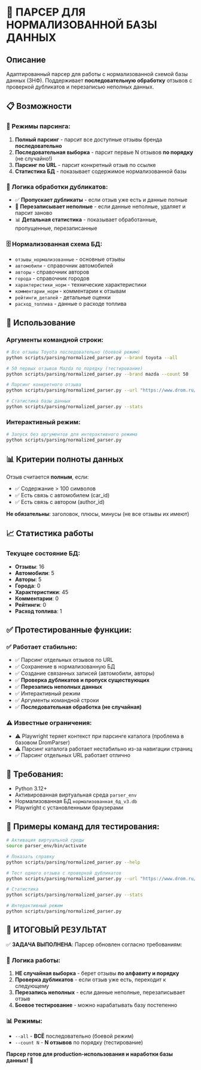 # 🚀 ПАРСЕР ДЛЯ НОРМАЛИЗОВАННОЙ БАЗЫ ДАННЫХ

## Описание
Адаптированный парсер для работы с нормализованной схемой базы данных (3НФ). 
Поддерживает **последовательную обработку** отзывов с проверкой дубликатов и перезаписью неполных данных.

## 📋 Возможности

### 🎯 Режимы парсинга:
1. **Полный парсинг** - парсит все доступные отзывы бренда **последовательно**
2. **Последовательная выборка** - парсит первые N отзывов **по порядку** (не случайно!)
3. **Парсинг по URL** - парсит конкретный отзыв по ссылке
4. **Статистика БД** - показывает содержимое нормализованной базы

### 🔄 Логика обработки дубликатов:
- ✅ **Пропускает дубликаты** - если отзыв уже есть и данные полные
- 🔄 **Перезаписывает неполные** - если данные неполные, удаляет и парсит заново
- 📊 **Детальная статистика** - показывает обработанные, пропущенные, перезаписанные

### 🗄️ Нормализованная схема БД:
- `отзывы_нормализованные` - основные отзывы
- `автомобили` - справочник автомобилей
- `авторы` - справочник авторов  
- `города` - справочник городов
- `характеристики_норм` - технические характеристики
- `комментарии_норм` - комментарии к отзывам
- `рейтинги_деталей` - детальные оценки
- `расход_топлива` - данные о расходе топлива

## 🚀 Использование

### Аргументы командной строки:

```bash
# Все отзывы Toyota последовательно (боевой режим)
python scripts/parsing/normalized_parser.py --brand toyota --all

# 50 первых отзывов Mazda по порядку (тестирование)
python scripts/parsing/normalized_parser.py --brand mazda --count 50

# Парсинг конкретного отзыва
python scripts/parsing/normalized_parser.py --url "https://www.drom.ru/reviews/toyota/4runner/12345/"

# Статистика базы данных
python scripts/parsing/normalized_parser.py --stats
```

### Интерактивный режим:
```bash
# Запуск без аргументов для интерактивного режима
python scripts/parsing/normalized_parser.py
```

## 📊 Критерии полноты данных

Отзыв считается **полным**, если:
- ✅ Содержание > 100 символов
- ✅ Есть связь с автомобилем (car_id)
- ✅ Есть связь с автором (author_id)

**Не обязательны**: заголовок, плюсы, минусы (не все отзывы их имеют)

## 📈 Статистика работы

### Текущее состояние БД:
- **Отзывы**: 16
- **Автомобили**: 5
- **Авторы**: 5
- **Города**: 0
- **Характеристики**: 45
- **Комментарии**: 0
- **Рейтинги**: 0
- **Расход топлива**: 1

## ✅ Протестированные функции:

### ✅ Работает стабильно:
- ✅ Парсинг отдельных отзывов по URL
- ✅ Сохранение в нормализованную БД
- ✅ Создание связанных записей (автомобили, авторы)
- ✅ **Проверка дубликатов и пропуск существующих**
- ✅ **Перезапись неполных данных**
- ✅ Интерактивный режим
- ✅ Аргументы командной строки
- ✅ **Последовательная обработка (не случайная)**

### ⚠️ Известные ограничения:
- ⚠️ Playwright теряет контекст при парсинге каталога (проблема в базовом DromParser)
- ⚠️ Парсинг каталога работает нестабильно из-за навигации страниц
- ✅ Парсинг отдельных URL работает отлично

## 🔧 Требования:
- Python 3.12+
- Активированная виртуальная среда `parser_env`
- Нормализованная БД `нормализованная_бд_v3.db`
- Playwright с установленными браузерами

## 📝 Примеры команд для тестирования:

```bash
# Активация виртуальной среды
source parser_env/bin/activate

# Показать справку
python scripts/parsing/normalized_parser.py --help

# Тест одного отзыва с проверкой дубликатов
python scripts/parsing/normalized_parser.py --url "https://www.drom.ru/reviews/toyota/4runner/12345/"

# Статистика
python scripts/parsing/normalized_parser.py --stats

# Интерактивный режим
python scripts/parsing/normalized_parser.py
```

## 🎯 ИТОГОВЫЙ РЕЗУЛЬТАТ

✅ **ЗАДАЧА ВЫПОЛНЕНА**: Парсер обновлен согласно требованиям:

### 🔄 Логика работы:
1. **НЕ случайная выборка** - берет отзывы **по алфавиту и порядку**
2. **Проверка дубликатов** - если отзыв уже есть, переходит к следующему
3. **Перезапись неполных** - если данные неполные, перезаписывает отзыв
4. **Боевое тестирование** - можно нарабатывать базу постепенно

### 📊 Режимы:
- `--all` - **ВСЁ** последовательно (боевой режим)
- `--count N` - **N отзывов** по порядку (тестирование)

**Парсер готов для production-использования и наработки базы данных!** 🚀
